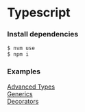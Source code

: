 # Typescript

### Install dependencies
```
$ nvm use
$ npm i
```

### Examples
[Advanced Types](./advanced_types)\
[Generics](./generics)\
[Decorators](./decorators)
